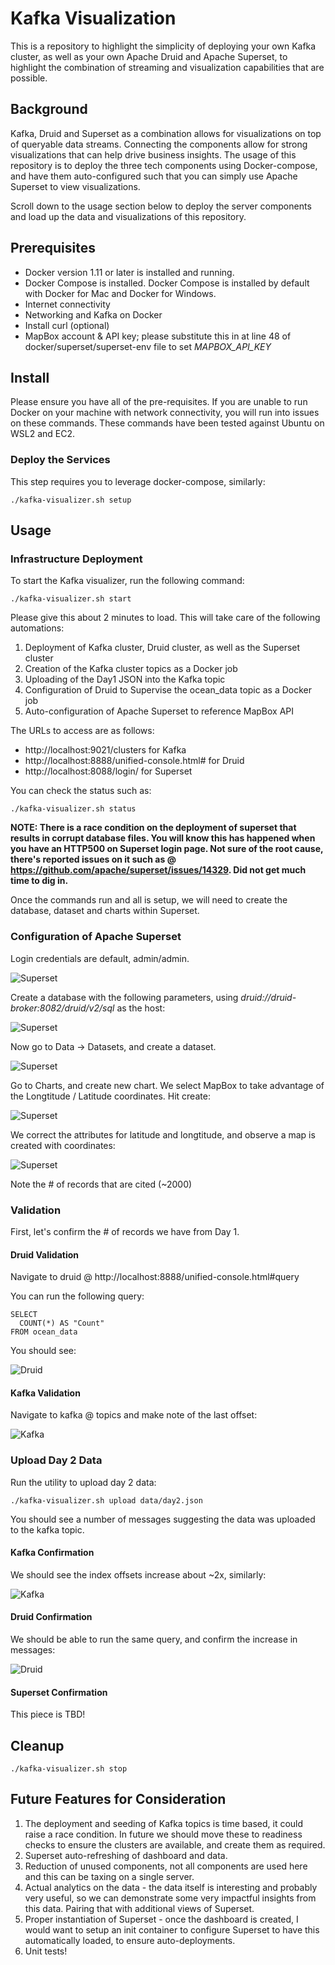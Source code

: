 # Kafka Visualization

This is a repository to highlight the simplicity of deploying your own Kafka cluster, as well as your own Apache Druid and Apache Superset, to highlight the combination of streaming and visualization capabilities that are possible.

## Background

Kafka, Druid and Superset as a combination allows for visualizations on top of queryable data streams. Connecting the components allow for strong visualizations that can help drive business insights. The usage of this repository is to deploy the three tech components using Docker-compose, and have them auto-configured such that you can simply use Apache Superset to view visualizations.

Scroll down to the usage section below to deploy the server components and load up the data and visualizations of this repository.

## Prerequisites

* Docker version 1.11 or later is installed and running.
* Docker Compose is installed. Docker Compose is installed by default with Docker for Mac and Docker for Windows.
* Internet connectivity
* Networking and Kafka on Docker
* Install curl (optional)
* MapBox account & API key; please substitute this in at line 48 of docker/superset/superset-env file to set *MAPBOX_API_KEY*

## Install

Please ensure you have all of the pre-requisites. If you are unable to run Docker on your machine with network connectivity, you will run into issues on these commands. These commands have been tested against Ubuntu on WSL2 and EC2.

### Deploy the Services

This step requires you to leverage docker-compose, similarly:

```
./kafka-visualizer.sh setup
```

## Usage

### Infrastructure Deployment

To start the Kafka visualizer, run the following command:

```
./kafka-visualizer.sh start
```

Please give this about 2 minutes to load. This will take care of the following automations:

1. Deployment of Kafka cluster, Druid cluster, as well as the Superset cluster
2. Creation of the Kafka cluster topics as a Docker job
3. Uploading of the Day1 JSON into the Kafka topic
4. Configuration of Druid to Supervise the ocean_data topic as a Docker job
5. Auto-configuration of Apache Superset to reference MapBox API

The URLs to access are as follows:

* http://localhost:9021/clusters for Kafka
* http://localhost:8888/unified-console.html# for Druid
* http://localhost:8088/login/ for Superset

You can check the status such as:

```
./kafka-visualizer.sh status
```

**NOTE: There is a race condition on the deployment of superset that results in corrupt database files. You will know this has happened when you have an HTTP500 on Superset login page. Not sure of the root cause, there's reported issues on it such as @ https://github.com/apache/superset/issues/14329. Did not get much time to dig in.**

Once the commands run and all is setup, we will need to create the database, dataset and charts within Superset.

### Configuration of Apache Superset

Login credentials are default, admin/admin. 

![Superset](img/superset-1.png)

Create a database with the following parameters, using *druid://druid-broker:8082/druid/v2/sql* as the host:

![Superset](img/superset-2.png)

Now go to Data -> Datasets, and create a dataset.

![Superset](img/superset-3.png)

Go to Charts, and create new chart. We select MapBox to take advantage of the Longtitude / Latitude coordinates. Hit create:

![Superset](img/superset-4.png)

We correct the attributes for latitude and longtitude, and observe a map is created with coordinates:

![Superset](img/superset-5.png)

Note the # of records that are cited (~2000)

### Validation

First, let's confirm the # of records we have from Day 1.

#### Druid Validation

Navigate to druid @ http://localhost:8888/unified-console.html#query

You can run the following query:

```
SELECT
  COUNT(*) AS "Count"
FROM ocean_data
```

You should see:

![Druid](img/validation-druid.png)

#### Kafka Validation

Navigate to kafka @ topics and make note of the last offset:

![Kafka](img/validation-kafka.png)

### Upload Day 2 Data

Run the utility to upload day 2 data:

```
./kafka-visualizer.sh upload data/day2.json
```

You should see a number of messages suggesting the data was uploaded to the kafka topic.

#### Kafka Confirmation

We should see the index offsets increase about ~2x, similarly:

![Kafka](img/confirmation-kafka.png)

#### Druid Confirmation

We should be able to run the same query, and confirm the increase in messages:

![Druid](img/confirmation-druid.png)

#### Superset Confirmation

This piece is TBD!

## Cleanup

```
./kafka-visualizer.sh stop
```

## Future Features for Consideration

1. The deployment and seeding of Kafka topics is time based, it could raise a race condition. In future we should move these to readiness checks to ensure the clusters are available, and create them as required.
2. Superset auto-refreshing of dashboard and data.
3. Reduction of unused components, not all components are used here and this can be taxing on a single server.
4. Actual analytics on the data - the data itself is interesting and probably very useful, so we can demonstrate some very impactful insights from this data. Pairing that with additional views of Superset.
5. Proper instantiation of Superset - once the dashboard is created, I would want to setup an init container to configure Superset to have this automatically loaded, to ensure auto-deployments.
6. Unit tests!